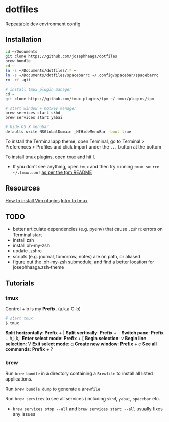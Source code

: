 # dotfiles
Repeatable dev environment config

## Installation
```bash
cd ~/Documents
git clone https;//github.com/josephhaaga/dotfiles
brew bundle
cd ~
ln -s ~/Documents/dotfiles/.* ~
ln -s ~/Documents/dotfiles/spacebarrc ~/.config/spacebar/spacebarrc
rm -rf .git

# install tmux plugin manager
cd ~
git clone https://github.com/tmux-plugins/tpm ~/.tmux/plugins/tpm

# start window + hotkey manager 
brew services start skhd
brew services start yabai

# hide OS X menubar
defaults write NSGlobalDomain _HIHideMenuBar -bool true
```

To install the Terminal.app theme, open Terminal, go to Terminal > Preferences > Profiles and click Import under the `...` button at the bottom

To install tmux plugins, open `tmux` and hit <key>I</key>.
* If you don't see anything, open `tmux` and then try running `tmux source ~/.tmux.conf` [as per the tpm README](https://github.com/tmux-plugins/tpm/blob/b699a7e01c253ffb7818b02d62bce24190ec1019/README.md?plain=1#L39)


## Resources
[How to install Vim plugins](https://linuxhint.com/vim_install_plugins/)
[Intro to tmux](https://www.hamvocke.com/blog/a-quick-and-easy-guide-to-tmux/)

## TODO
- better articulate dependencies (e.g. pyenv) that cause `.zshrc` errors on Terminal start
- install zsh
- install oh-my-zsh
- update .zshrc
- scripts (e.g. journal, tomorrow, notes) are on path, or aliased
- figure out the .oh-my-zsh submodule, and find a better location for josephhaaga.zsh-theme 


## Tutorials
### tmux
<key>Control</key> + <key>b</key> is my **Prefix**. (a.k.a <key>C-b</key>)

```bash
# start tmux
$ tmux
```

**Split horizontally**: **Prefix** + <key>|</key>
**Split vertically**: **Prefix** + <key>-</key>
**Switch pane**: **Prefix** + <key>h,j,k,l</key>
**Enter select mode**: **Prefix** + <key>[</key>
**Begin selection**: <key>v</key>
**Begin line selection**: <key>V</key>
**Exit select mode**: <key>q</key>
**Create new window**: **Prefix** + <key>c</key>
**See all commands**: **Prefix** + <key>?</key>


### brew
Run `brew bundle` in a directory containing a `Brewfile` to install all listed applications.

Run `brew bundle dump` to generate a `Brewfile`

Run `brew services` to see all services (including `skhd`, `yabai`, `spacebar` etc.
* `brew services stop --all` and `brew services start --all` usually fixes any issues

